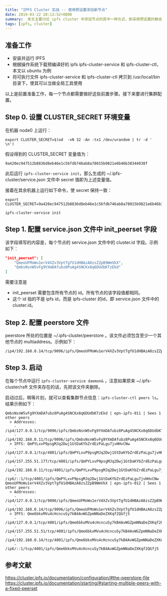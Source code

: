 ```yaml
---
title: "IPFS Cluster 实战 -- 使用预设置添加新节点"
date: 2019-03-22 20:13:52+0800
summary:  本文主要讨论 ipfs cluster 中添加节点的其中一种方式，即采用预设置的静态添。
tags: [ipfs, cluster]
---
```


## 准备工作

-  安装并运行 IPFS
-  根据操作系统下载预编译好的 ipfs ipfs-cluster-service 和 ipfs-cluster-ctl，本文以 ubuntu 为例
-  将可执行文件 ipfs-cluster-service 和 ipfs-cluster-ctl 拷贝到 /usr/local/bin 目录下，使其可以当做全局工具使用

以上是前置准备工作，每一个节点都需要做好这些前置步骤。接下来要进行集群配置。


## Step 0.  设置 CLUSTER_SECRET 环境变量

在机器 node0 上运行：

```
export CLUSTER_SECRET=$(od  -vN 32 -An -tx1 /dev/urandom | tr -d ' \n')
```

假设得到的 CLUSTER_SECRET 变量值为：

`9a420ec947512b8836d8eb46e1c56fdb746ab8a78015b9821e6b46b38344038f`

此后运行 `ipfs-cluster-service init`，那么生成的 ~/.ipfs-cluster/service.json 文件中 secret 值即为上述变量值。

接着在其余机器上运行如下命令，使 secret 保持一致：

```
export CLUSTER_SECRET=9a420ec947512b8836d8eb46e1c56fdb746ab8a78015b9821e6b46b38344038f

ipfs-cluster-service init
```

## Step 1. 配置 service.json 文件中 init_peerset 字段

该字段填写的内容是，每个节点的 service.json 文件中的 cluster.id 字段。示例如下： 

``` json
"init_peerset": [
    "QmeoUFMoWu1erV4XZv3VptTgfU1dHBAzA8zsZZpB9WmVkX",
    "QmbsNsnW5vFg9YXmDAfubz8PuAg4SNCKx8q6DUdbKTzEkd"
]
```

需要注意是
- init_peerset 需要包含所有节点的 id。所有节点的该字段值都相同。
- 这个 id 指的不是 ipfs id，而是 ipfs-cluster 的id，即 service.json 文件中的 cluster.id。

## Step 2. 配置 peerstore 文件

peerstore 所处的位置是 ~/.ipfs-cluster/peerstore 。该文件必须包含至少一个其他节点的 multiaddress。示例如下：

```
/ip4/192.168.0.14/tcp/9096/ipfs/QmeoUFMoWu1erV4XZv3VptTgfU1dHBAzA8zsZZpB9WmVkX
```

## Step 3. 启动

在每个节点中运行 `ipfs-cluster-service daemon&` ，注意如果原来 ~/.ipfs-cluster/raft 文件夹存在的话，先把该文件夹删除。

启动过后，稍等片刻，就可以查看集群节点信息：`ipfs-cluster-ctl peers ls`。结果示例如下：

```
QmbsNsnW5vFg9YXmDAfubz8PuAg4SNCKx8q6DUdbKTzEkd | epn-ipfs-011 | Sees 1 other peers
  > Addresses:
    - /ip4/127.0.0.1/tcp/9096/ipfs/QmbsNsnW5vFg9YXmDAfubz8PuAg4SNCKx8q6DUdbKTzEkd
    - /ip4/192.168.0.11/tcp/9096/ipfs/QmbsNsnW5vFg9YXmDAfubz8PuAg4SNCKx8q6DUdbKTzEkd
  > IPFS: QmPYLxvP9psgMJq2Dwj1GtDaKYbZrdEzPaLgu7jvHHvCNw
    - /ip4/127.0.0.1/tcp/4001/ipfs/QmPYLxvP9psgMJq2Dwj1GtDaKYbZrdEzPaLgu7jvHHvCNw
    - /ip4/157.255.51.177/tcp/4001/ipfs/QmPYLxvP9psgMJq2Dwj1GtDaKYbZrdEzPaLgu7jvHHvCNw
    - /ip4/192.168.0.11/tcp/4001/ipfs/QmPYLxvP9psgMJq2Dwj1GtDaKYbZrdEzPaLgu7jvHHvCNw
    - /ip6/::1/tcp/4001/ipfs/QmPYLxvP9psgMJq2Dwj1GtDaKYbZrdEzPaLgu7jvHHvCNw
QmeoUFMoWu1erV4XZv3VptTgfU1dHBAzA8zsZZpB9WmVkX | epn-ipfs-012 | Sees 1 other peers
  > Addresses:
    - /ip4/127.0.0.1/tcp/9096/ipfs/QmeoUFMoWu1erV4XZv3VptTgfU1dHBAzA8zsZZpB9WmVkX
    - /ip4/192.168.0.14/tcp/9096/ipfs/QmeoUFMoWu1erV4XZv3VptTgfU1dHBAzA8zsZZpB9WmVkX
  > IPFS: Qme6bkxMVu4cHcncuSy7kB4AvWGZpmNNaDeZXKqf2QGfj5
    - /ip4/127.0.0.1/tcp/4001/ipfs/Qme6bkxMVu4cHcncuSy7kB4AvWGZpmNNaDeZXKqf2QGfj5
    - /ip4/157.255.51.51/tcp/4001/ipfs/Qme6bkxMVu4cHcncuSy7kB4AvWGZpmNNaDeZXKqf2QGfj5
    - /ip4/192.168.0.14/tcp/4001/ipfs/Qme6bkxMVu4cHcncuSy7kB4AvWGZpmNNaDeZXKqf2QGfj5
    - /ip6/::1/tcp/4001/ipfs/Qme6bkxMVu4cHcncuSy7kB4AvWGZpmNNaDeZXKqf2QGfj5
```


## 参考文献

https://cluster.ipfs.io/documentation/configuration/#the-peerstore-file
https://cluster.ipfs.io/documentation/starting/#starting-multiple-peers-with-a-fixed-peerset